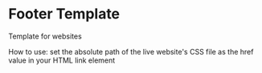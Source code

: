 # Footer Template

Template for websites

How to use: set the absolute path of the live website's CSS file as the href value in your HTML link element
